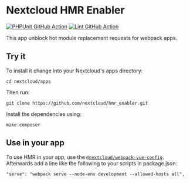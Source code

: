 # Nextcloud HMR Enabler

[![PHPUnit GitHub Action](https://github.com/nextcloud/hmr_enabler/workflows/PHPUnit/badge.svg)](https://github.com/nextcloud/hmr_enabler/actions?query=workflow%3APHPUnit)
[![Lint GitHub Action](https://github.com/nextcloud/hmr_enabler/workflows/Lint/badge.svg)](https://github.com/nextcloud/hmr_enabler/actions?query=workflow%3ALint)

This app unblock hot module replacement requests for webpack apps.

## Try it

To install it change into your Nextcloud's apps directory:

    cd nextcloud/apps

Then run:

    git clone https://github.com/nextcloud/hmr_enabler.git

Install the dependencies using:

    make composer

## Use in your app

To use HMR in your app, use the [`@nextcloud/webpack-vue-config`](https://github.com/nextcloud/webpack-vue-config/).
Afterwards add a line like the following to your scripts in package.json:

    "serve": "webpack serve --node-env development --allowed-hosts all",
